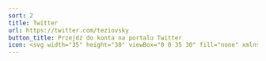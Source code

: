 ```yaml
---
sort: 2
title: Twitter
url: https://twitter.com/teziovsky
button_title: Przejdź do konta na portalu Twitter
icon: <svg width="35" height="30" viewBox="0 0 35 30" fill="none" xmlns="http://www.w3.org/2000/svg"> <path d="M33.0833 1.9521C31.6868 2.93717 30.1406 3.6906 28.5042 4.18335C27.6259 3.17347 26.4586 2.4577 25.1603 2.13283C23.8619 1.80796 22.4951 1.88968 21.2447 2.36693C19.9943 2.84418 18.9206 3.69394 18.1689 4.80127C17.4172 5.90861 17.0237 7.22009 17.0417 8.55835V10.0167C14.4788 10.0831 11.9394 9.51475 9.64939 8.36213C7.35942 7.20951 5.39005 5.50845 3.91667 3.41044C3.91667 3.41044 -1.91667 16.5354 11.2083 22.3688C8.20494 24.4075 4.6271 25.4297 1 25.2854C14.125 32.5771 30.1667 25.2854 30.1667 8.5146C30.1653 8.10839 30.1263 7.70318 30.05 7.30419C31.5384 5.83636 32.5887 3.98314 33.0833 1.9521V1.9521Z" stroke="white" stroke-width="2" stroke-linecap="round" stroke-linejoin="round"/></svg>
---
```

